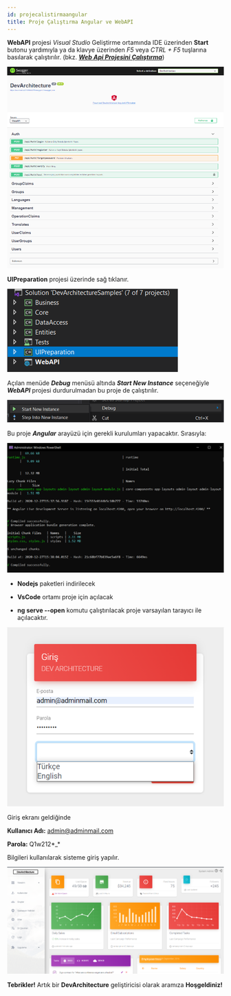 ```yaml
---
id: projecalistirmaangular
title: Proje Çalıştırma Angular ve WebAPI
---
```


**WebAPI** projesi *Visual Studio* Geliştirme ortamında IDE üzerinden **Start** butonu yardımıyla ya da klavye üzerinden *F5* veya *CTRL + F5* tuşlarına basılarak çalıştırılır. (bkz. [***Web Api Projesini Çalıştırma***](projecalistirmawebapi))

![](./media/image17.png)

**UIPreparation** projesi üzerinde sağ tıklanır.

![](./media/image20.png)

Açılan menüde ***Debug*** menüsü altında ***Start New Instance*** seçeneğiyle ***WebAPI***
projesi durdurulmadan bu proje de çalıştırılır.

![](./media/image21.png)

Bu proje ***Angular*** arayüzü için gerekli kurulumları yapacaktır. Sırasıyla:

![](./media/image22.png)

-   **Nodejs** paketleri indirilecek

-   **VsCode** ortamı proje için açılacak

-   **ng serve --open** komutu çalıştırılacak proje varsayılan tarayıcı ile
    açılacaktır.

![](./media/image23.png)

Giriş ekranı geldiğinde

**Kullanıcı Adı:** admin@adminmail.com

**Parola:** Q1w212\*\_\*

Bilgileri kullanılarak sisteme giriş yapılır.

![](./media/image24.png)

**Tebrikler!** Artık bir **DevArchitecture** geliştiricisi olarak aramıza **Hoşgeldiniz!**